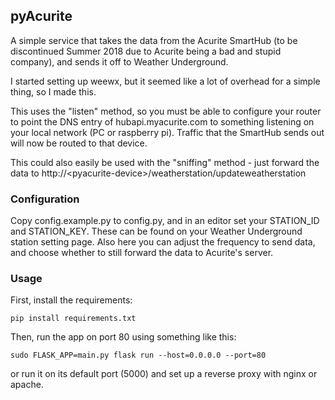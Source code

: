 ## pyAcurite

A simple service that takes the data from the Acurite SmartHub (to be discontinued Summer 2018 due to Acurite being a bad and stupid company), and sends it off to Weather Underground.

I started setting up weewx, but it seemed like a lot of overhead for a simple thing, so I made this.

This uses the "listen" method, so you must be able to configure your router to point the DNS entry of hubapi.myacurite.com to something listening on your local network (PC or raspberry pi).  Traffic that the SmartHub sends out will now be routed to that device.

This could also easily be used with the "sniffing" method - just forward the data to http://\<pyacurite-device\>/weatherstation/updateweatherstation

### Configuration
Copy config.example.py to config.py, and in an editor set your STATION_ID and STATION_KEY.  These can be found on your Weather Underground station setting page.  Also here you can adjust the frequency to send data, and choose whether to still forward the data to Acurite's server.

### Usage
First, install the requirements:

`pip install requirements.txt`

Then, run the app on port 80 using something like this:

`sudo FLASK_APP=main.py flask run --host=0.0.0.0 --port=80`

or run it on its default port (5000) and set up a reverse proxy with nginx or apache.
